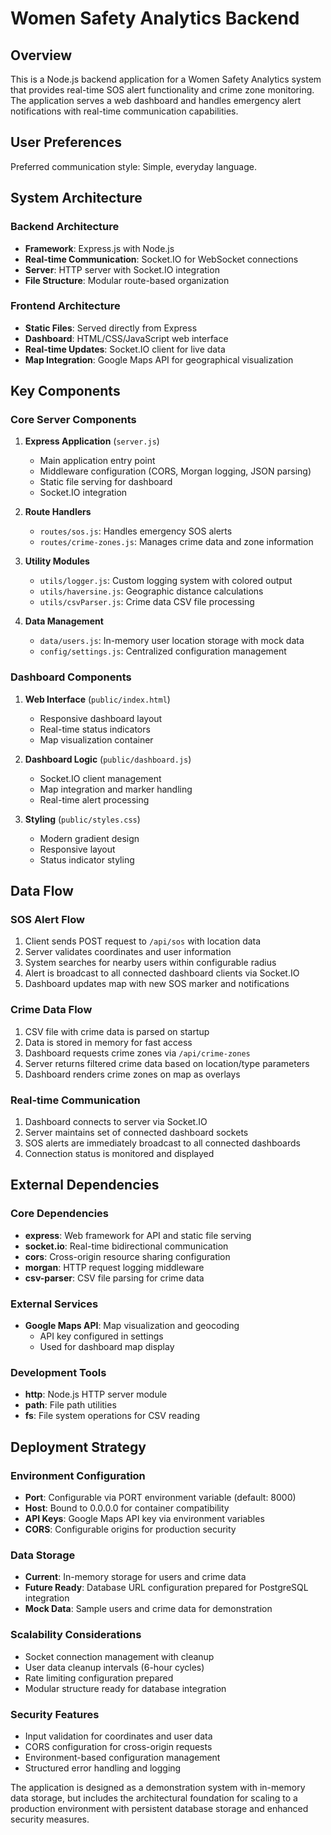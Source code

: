 # Women Safety Analytics Backend

## Overview

This is a Node.js backend application for a Women Safety Analytics system that provides real-time SOS alert functionality and crime zone monitoring. The application serves a web dashboard and handles emergency alert notifications with real-time communication capabilities.

## User Preferences

Preferred communication style: Simple, everyday language.

## System Architecture

### Backend Architecture
- **Framework**: Express.js with Node.js
- **Real-time Communication**: Socket.IO for WebSocket connections
- **Server**: HTTP server with Socket.IO integration
- **File Structure**: Modular route-based organization

### Frontend Architecture
- **Static Files**: Served directly from Express
- **Dashboard**: HTML/CSS/JavaScript web interface
- **Real-time Updates**: Socket.IO client for live data
- **Map Integration**: Google Maps API for geographical visualization

## Key Components

### Core Server Components
1. **Express Application** (`server.js`)
   - Main application entry point
   - Middleware configuration (CORS, Morgan logging, JSON parsing)
   - Static file serving for dashboard
   - Socket.IO integration

2. **Route Handlers**
   - `routes/sos.js`: Handles emergency SOS alerts
   - `routes/crime-zones.js`: Manages crime data and zone information

3. **Utility Modules**
   - `utils/logger.js`: Custom logging system with colored output
   - `utils/haversine.js`: Geographic distance calculations
   - `utils/csvParser.js`: Crime data CSV file processing

4. **Data Management**
   - `data/users.js`: In-memory user location storage with mock data
   - `config/settings.js`: Centralized configuration management

### Dashboard Components
1. **Web Interface** (`public/index.html`)
   - Responsive dashboard layout
   - Real-time status indicators
   - Map visualization container

2. **Dashboard Logic** (`public/dashboard.js`)
   - Socket.IO client management
   - Map integration and marker handling
   - Real-time alert processing

3. **Styling** (`public/styles.css`)
   - Modern gradient design
   - Responsive layout
   - Status indicator styling

## Data Flow

### SOS Alert Flow
1. Client sends POST request to `/api/sos` with location data
2. Server validates coordinates and user information
3. System searches for nearby users within configurable radius
4. Alert is broadcast to all connected dashboard clients via Socket.IO
5. Dashboard updates map with new SOS marker and notifications

### Crime Data Flow
1. CSV file with crime data is parsed on startup
2. Data is stored in memory for fast access
3. Dashboard requests crime zones via `/api/crime-zones`
4. Server returns filtered crime data based on location/type parameters
5. Dashboard renders crime zones on map as overlays

### Real-time Communication
1. Dashboard connects to server via Socket.IO
2. Server maintains set of connected dashboard sockets
3. SOS alerts are immediately broadcast to all connected dashboards
4. Connection status is monitored and displayed

## External Dependencies

### Core Dependencies
- **express**: Web framework for API and static file serving
- **socket.io**: Real-time bidirectional communication
- **cors**: Cross-origin resource sharing configuration
- **morgan**: HTTP request logging middleware
- **csv-parser**: CSV file parsing for crime data

### External Services
- **Google Maps API**: Map visualization and geocoding
  - API key configured in settings
  - Used for dashboard map display

### Development Tools
- **http**: Node.js HTTP server module
- **path**: File path utilities
- **fs**: File system operations for CSV reading

## Deployment Strategy

### Environment Configuration
- **Port**: Configurable via PORT environment variable (default: 8000)
- **Host**: Bound to 0.0.0.0 for container compatibility
- **API Keys**: Google Maps API key via environment variables
- **CORS**: Configurable origins for production security

### Data Storage
- **Current**: In-memory storage for users and crime data
- **Future Ready**: Database URL configuration prepared for PostgreSQL integration
- **Mock Data**: Sample users and crime data for demonstration

### Scalability Considerations
- Socket connection management with cleanup
- User data cleanup intervals (6-hour cycles)
- Rate limiting configuration prepared
- Modular structure ready for database integration

### Security Features
- Input validation for coordinates and user data
- CORS configuration for cross-origin requests
- Environment-based configuration management
- Structured error handling and logging

The application is designed as a demonstration system with in-memory data storage, but includes the architectural foundation for scaling to a production environment with persistent database storage and enhanced security measures.
